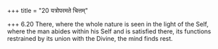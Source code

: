 +++
title = "20 यत्रोपरमते चित्तम्"

+++
6.20 There, where the whole nature is seen in the light of the Self,
where the man abides within his Self and is satisfied there, its
functions restrained by its union with the Divine, the mind finds rest.
